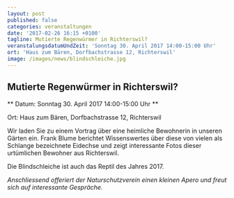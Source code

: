 ```yaml
---
layout: post
published: false
categories: veranstaltungen
date: '2017-02-26 16:15 +0100'
tagline: Mutierte Regenwürmer in Richterswil?
veranstalungsdatumUndZeit: 'Sonntag 30. April 2017 14:00-15:00 Uhr'
ort: 'Haus zum Bären, Dorfbachstrasse 12, Richterswil'
image: /images/news/blindschleiche.jpg
---
```

## Mutierte Regenwürmer in Richterswil?

** Datum: Sonntag 30. April 2017 14:00-15:00 Uhr **

Ort:   Haus zum Bären, Dorfbachstrasse 12, Richterswil

Wir laden Sie zu einem Vortrag über eine heimliche Bewohnerin in unseren Gärten ein. Frank Blume berichtet Wissenswertes über diese von vielen als Schlange bezeichnete Eidechse  und zeigt  interessante Fotos dieser urtümlichen Bewohner aus Richterswil.

Die Blindschleiche ist auch das Reptil des Jahres 2017.


_Anschliessend offeriert der Naturschutzverein einen kleinen Apero und freut sich auf interessante Gespräche._


